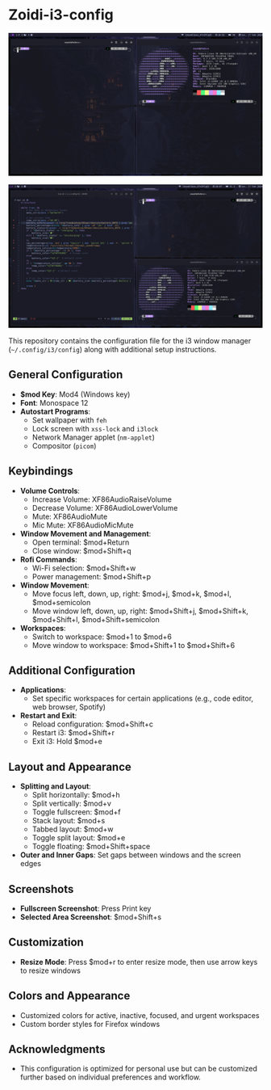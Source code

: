 # Zoidi-i3-config

![i3wm](./pics/img1.png)

![i3wm](./pics/img2.png)

This repository contains the configuration file for the i3 window manager (`~/.config/i3/config`) along with additional setup instructions.

## General Configuration

- **$mod Key**: Mod4 (Windows key)
- **Font**: Monospace 12
- **Autostart Programs**:
  - Set wallpaper with `feh`
  - Lock screen with `xss-lock` and `i3lock`
  - Network Manager applet (`nm-applet`)
  - Compositor (`picom`)
  
## Keybindings

- **Volume Controls**: 
  - Increase Volume: XF86AudioRaiseVolume
  - Decrease Volume: XF86AudioLowerVolume
  - Mute: XF86AudioMute
  - Mic Mute: XF86AudioMicMute
- **Window Movement and Management**:
  - Open terminal: $mod+Return
  - Close window: $mod+Shift+q
- **Rofi Commands**:
  - Wi-Fi selection: $mod+Shift+w
  - Power management: $mod+Shift+p
- **Window Movement**:
  - Move focus left, down, up, right: $mod+j, $mod+k, $mod+l, $mod+semicolon
  - Move window left, down, up, right: $mod+Shift+j, $mod+Shift+k, $mod+Shift+l, $mod+Shift+semicolon
- **Workspaces**:
  - Switch to workspace: $mod+1 to $mod+6
  - Move window to workspace: $mod+Shift+1 to $mod+Shift+6

## Additional Configuration

- **Applications**:
  - Set specific workspaces for certain applications (e.g., code editor, web browser, Spotify)
- **Restart and Exit**:
  - Reload configuration: $mod+Shift+c
  - Restart i3: $mod+Shift+r
  - Exit i3: Hold $mod+e

## Layout and Appearance

- **Splitting and Layout**:
  - Split horizontally: $mod+h
  - Split vertically: $mod+v
  - Toggle fullscreen: $mod+f
  - Stack layout: $mod+s
  - Tabbed layout: $mod+w
  - Toggle split layout: $mod+e
  - Toggle floating: $mod+Shift+space
- **Outer and Inner Gaps**: Set gaps between windows and the screen edges

## Screenshots

- **Fullscreen Screenshot**: Press Print key
- **Selected Area Screenshot**: $mod+Shift+s

## Customization

- **Resize Mode**: Press $mod+r to enter resize mode, then use arrow keys to resize windows

## Colors and Appearance

- Customized colors for active, inactive, focused, and urgent workspaces
- Custom border styles for Firefox windows

## Acknowledgments

- This configuration is optimized for personal use but can be customized further based on individual preferences and workflow.

